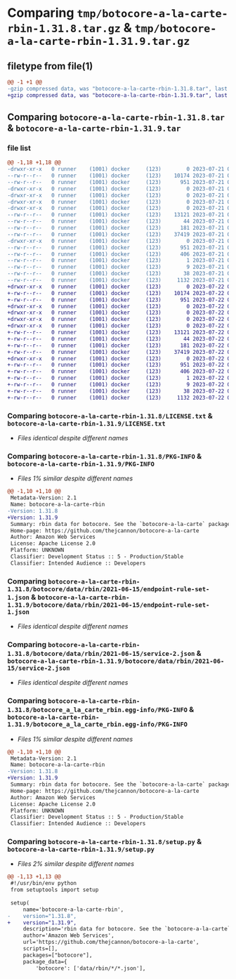 # Comparing `tmp/botocore-a-la-carte-rbin-1.31.8.tar.gz` & `tmp/botocore-a-la-carte-rbin-1.31.9.tar.gz`

## filetype from file(1)

```diff
@@ -1 +1 @@
-gzip compressed data, was "botocore-a-la-carte-rbin-1.31.8.tar", last modified: Fri Jul 21 01:21:47 2023, max compression
+gzip compressed data, was "botocore-a-la-carte-rbin-1.31.9.tar", last modified: Sat Jul 22 01:20:49 2023, max compression
```

## Comparing `botocore-a-la-carte-rbin-1.31.8.tar` & `botocore-a-la-carte-rbin-1.31.9.tar`

### file list

```diff
@@ -1,18 +1,18 @@
-drwxr-xr-x   0 runner    (1001) docker     (123)        0 2023-07-21 01:21:47.939423 botocore-a-la-carte-rbin-1.31.8/
--rw-r--r--   0 runner    (1001) docker     (123)    10174 2023-07-21 01:21:47.000000 botocore-a-la-carte-rbin-1.31.8/LICENSE.txt
--rw-r--r--   0 runner    (1001) docker     (123)      951 2023-07-21 01:21:47.939423 botocore-a-la-carte-rbin-1.31.8/PKG-INFO
-drwxr-xr-x   0 runner    (1001) docker     (123)        0 2023-07-21 01:21:47.939423 botocore-a-la-carte-rbin-1.31.8/botocore/
-drwxr-xr-x   0 runner    (1001) docker     (123)        0 2023-07-21 01:21:47.939423 botocore-a-la-carte-rbin-1.31.8/botocore/data/
-drwxr-xr-x   0 runner    (1001) docker     (123)        0 2023-07-21 01:21:47.939423 botocore-a-la-carte-rbin-1.31.8/botocore/data/rbin/
-drwxr-xr-x   0 runner    (1001) docker     (123)        0 2023-07-21 01:21:47.939423 botocore-a-la-carte-rbin-1.31.8/botocore/data/rbin/2021-06-15/
--rw-r--r--   0 runner    (1001) docker     (123)    13121 2023-07-21 01:21:06.000000 botocore-a-la-carte-rbin-1.31.8/botocore/data/rbin/2021-06-15/endpoint-rule-set-1.json
--rw-r--r--   0 runner    (1001) docker     (123)       44 2023-07-21 01:21:06.000000 botocore-a-la-carte-rbin-1.31.8/botocore/data/rbin/2021-06-15/examples-1.json
--rw-r--r--   0 runner    (1001) docker     (123)      181 2023-07-21 01:21:06.000000 botocore-a-la-carte-rbin-1.31.8/botocore/data/rbin/2021-06-15/paginators-1.json
--rw-r--r--   0 runner    (1001) docker     (123)    37419 2023-07-21 01:21:06.000000 botocore-a-la-carte-rbin-1.31.8/botocore/data/rbin/2021-06-15/service-2.json
-drwxr-xr-x   0 runner    (1001) docker     (123)        0 2023-07-21 01:21:47.939423 botocore-a-la-carte-rbin-1.31.8/botocore_a_la_carte_rbin.egg-info/
--rw-r--r--   0 runner    (1001) docker     (123)      951 2023-07-21 01:21:47.000000 botocore-a-la-carte-rbin-1.31.8/botocore_a_la_carte_rbin.egg-info/PKG-INFO
--rw-r--r--   0 runner    (1001) docker     (123)      406 2023-07-21 01:21:47.000000 botocore-a-la-carte-rbin-1.31.8/botocore_a_la_carte_rbin.egg-info/SOURCES.txt
--rw-r--r--   0 runner    (1001) docker     (123)        1 2023-07-21 01:21:47.000000 botocore-a-la-carte-rbin-1.31.8/botocore_a_la_carte_rbin.egg-info/dependency_links.txt
--rw-r--r--   0 runner    (1001) docker     (123)        9 2023-07-21 01:21:47.000000 botocore-a-la-carte-rbin-1.31.8/botocore_a_la_carte_rbin.egg-info/top_level.txt
--rw-r--r--   0 runner    (1001) docker     (123)       38 2023-07-21 01:21:47.939423 botocore-a-la-carte-rbin-1.31.8/setup.cfg
--rw-r--r--   0 runner    (1001) docker     (123)     1132 2023-07-21 01:21:47.000000 botocore-a-la-carte-rbin-1.31.8/setup.py
+drwxr-xr-x   0 runner    (1001) docker     (123)        0 2023-07-22 01:20:49.221292 botocore-a-la-carte-rbin-1.31.9/
+-rw-r--r--   0 runner    (1001) docker     (123)    10174 2023-07-22 01:20:49.000000 botocore-a-la-carte-rbin-1.31.9/LICENSE.txt
+-rw-r--r--   0 runner    (1001) docker     (123)      951 2023-07-22 01:20:49.221292 botocore-a-la-carte-rbin-1.31.9/PKG-INFO
+drwxr-xr-x   0 runner    (1001) docker     (123)        0 2023-07-22 01:20:49.217292 botocore-a-la-carte-rbin-1.31.9/botocore/
+drwxr-xr-x   0 runner    (1001) docker     (123)        0 2023-07-22 01:20:49.217292 botocore-a-la-carte-rbin-1.31.9/botocore/data/
+drwxr-xr-x   0 runner    (1001) docker     (123)        0 2023-07-22 01:20:49.217292 botocore-a-la-carte-rbin-1.31.9/botocore/data/rbin/
+drwxr-xr-x   0 runner    (1001) docker     (123)        0 2023-07-22 01:20:49.221292 botocore-a-la-carte-rbin-1.31.9/botocore/data/rbin/2021-06-15/
+-rw-r--r--   0 runner    (1001) docker     (123)    13121 2023-07-22 01:20:09.000000 botocore-a-la-carte-rbin-1.31.9/botocore/data/rbin/2021-06-15/endpoint-rule-set-1.json
+-rw-r--r--   0 runner    (1001) docker     (123)       44 2023-07-22 01:20:09.000000 botocore-a-la-carte-rbin-1.31.9/botocore/data/rbin/2021-06-15/examples-1.json
+-rw-r--r--   0 runner    (1001) docker     (123)      181 2023-07-22 01:20:09.000000 botocore-a-la-carte-rbin-1.31.9/botocore/data/rbin/2021-06-15/paginators-1.json
+-rw-r--r--   0 runner    (1001) docker     (123)    37419 2023-07-22 01:20:09.000000 botocore-a-la-carte-rbin-1.31.9/botocore/data/rbin/2021-06-15/service-2.json
+drwxr-xr-x   0 runner    (1001) docker     (123)        0 2023-07-22 01:20:49.221292 botocore-a-la-carte-rbin-1.31.9/botocore_a_la_carte_rbin.egg-info/
+-rw-r--r--   0 runner    (1001) docker     (123)      951 2023-07-22 01:20:49.000000 botocore-a-la-carte-rbin-1.31.9/botocore_a_la_carte_rbin.egg-info/PKG-INFO
+-rw-r--r--   0 runner    (1001) docker     (123)      406 2023-07-22 01:20:49.000000 botocore-a-la-carte-rbin-1.31.9/botocore_a_la_carte_rbin.egg-info/SOURCES.txt
+-rw-r--r--   0 runner    (1001) docker     (123)        1 2023-07-22 01:20:49.000000 botocore-a-la-carte-rbin-1.31.9/botocore_a_la_carte_rbin.egg-info/dependency_links.txt
+-rw-r--r--   0 runner    (1001) docker     (123)        9 2023-07-22 01:20:49.000000 botocore-a-la-carte-rbin-1.31.9/botocore_a_la_carte_rbin.egg-info/top_level.txt
+-rw-r--r--   0 runner    (1001) docker     (123)       38 2023-07-22 01:20:49.221292 botocore-a-la-carte-rbin-1.31.9/setup.cfg
+-rw-r--r--   0 runner    (1001) docker     (123)     1132 2023-07-22 01:20:49.000000 botocore-a-la-carte-rbin-1.31.9/setup.py
```

### Comparing `botocore-a-la-carte-rbin-1.31.8/LICENSE.txt` & `botocore-a-la-carte-rbin-1.31.9/LICENSE.txt`

 * *Files identical despite different names*

### Comparing `botocore-a-la-carte-rbin-1.31.8/PKG-INFO` & `botocore-a-la-carte-rbin-1.31.9/PKG-INFO`

 * *Files 1% similar despite different names*

```diff
@@ -1,10 +1,10 @@
 Metadata-Version: 2.1
 Name: botocore-a-la-carte-rbin
-Version: 1.31.8
+Version: 1.31.9
 Summary: rbin data for botocore. See the `botocore-a-la-carte` package for more info.
 Home-page: https://github.com/thejcannon/botocore-a-la-carte
 Author: Amazon Web Services
 License: Apache License 2.0
 Platform: UNKNOWN
 Classifier: Development Status :: 5 - Production/Stable
 Classifier: Intended Audience :: Developers
```

### Comparing `botocore-a-la-carte-rbin-1.31.8/botocore/data/rbin/2021-06-15/endpoint-rule-set-1.json` & `botocore-a-la-carte-rbin-1.31.9/botocore/data/rbin/2021-06-15/endpoint-rule-set-1.json`

 * *Files identical despite different names*

### Comparing `botocore-a-la-carte-rbin-1.31.8/botocore/data/rbin/2021-06-15/service-2.json` & `botocore-a-la-carte-rbin-1.31.9/botocore/data/rbin/2021-06-15/service-2.json`

 * *Files identical despite different names*

### Comparing `botocore-a-la-carte-rbin-1.31.8/botocore_a_la_carte_rbin.egg-info/PKG-INFO` & `botocore-a-la-carte-rbin-1.31.9/botocore_a_la_carte_rbin.egg-info/PKG-INFO`

 * *Files 1% similar despite different names*

```diff
@@ -1,10 +1,10 @@
 Metadata-Version: 2.1
 Name: botocore-a-la-carte-rbin
-Version: 1.31.8
+Version: 1.31.9
 Summary: rbin data for botocore. See the `botocore-a-la-carte` package for more info.
 Home-page: https://github.com/thejcannon/botocore-a-la-carte
 Author: Amazon Web Services
 License: Apache License 2.0
 Platform: UNKNOWN
 Classifier: Development Status :: 5 - Production/Stable
 Classifier: Intended Audience :: Developers
```

### Comparing `botocore-a-la-carte-rbin-1.31.8/setup.py` & `botocore-a-la-carte-rbin-1.31.9/setup.py`

 * *Files 2% similar despite different names*

```diff
@@ -1,13 +1,13 @@
 #!/usr/bin/env python
 from setuptools import setup
 
 setup(
     name='botocore-a-la-carte-rbin',
-    version="1.31.8",
+    version="1.31.9",
     description='rbin data for botocore. See the `botocore-a-la-carte` package for more info.',
     author='Amazon Web Services',
     url='https://github.com/thejcannon/botocore-a-la-carte',
     scripts=[],
     packages=["botocore"],
     package_data={
         'botocore': ['data/rbin/*/*.json'],
```

